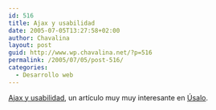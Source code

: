 ```yaml
---
id: 516
title: Ajax y usabilidad
date: 2005-07-05T13:27:58+02:00
author: Chavalina
layout: post
guid: http://www.wp.chavalina.net/?p=516
permalink: /2005/07/05/post-516/
categories:
  - Desarrollo web
---
```

<a href="http://usalo.blogspot.com/2005/07/ajax-y-usabilidad.html" target="_blank">Ajax y usabilidad</a>, un art&iacute;culo muy muy interesante en <a href="http://usalo.blogspot.com/" target="_blank">&Uacute;salo</a>.